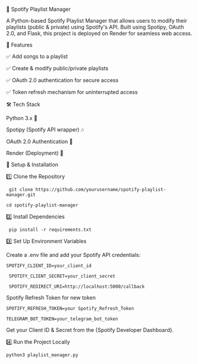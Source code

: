 🎵 Spotify Playlist Manager

A Python-based Spotify Playlist Manager that allows users to modify their playlists (public & private) using Spotify's API. Built using Spotipy, OAuth 2.0, and Flask, this project is deployed on Render for seamless web access.

🚀 Features

✅ Add songs to a playlist

✅ Create & modify public/private playlists

✅ OAuth 2.0 authentication for secure access

✅ Token refresh mechanism for uninterrupted access


🛠 Tech Stack

Python 3.x 🐍

Spotipy (Spotify API wrapper) 🎶

OAuth 2.0 Authentication 🔑

Render (Deployment) 🚀


📌 Setup & Installation

1️⃣ Clone the Repository

``` git clone https://github.com/yourusername/spotify-playlist-manager.git```

```cd spotify-playlist-manager ```

2️⃣ Install Dependencies

``` pip install -r requirements.txt```

3️⃣ Set Up Environment Variables

Create a .env file and add your Spotify API credentials:

``` SPOTIFY_CLIENT_ID=your_client_id ```

``` SPOTIFY_CLIENT_SECRET=your_client_secret```

``` SPOTIFY_REDIRECT_URI=http://localhost:5000/callback```

Spotify Refresh Token for new token

```SPOTIFY_REFRESH_TOKEN=your Spotify_Refresh_Token```

```TELEGRAM_BOT_TOKEN=your_telegram_bot_token```

Get your Client ID & Secret from the {Spotify Developer Dashboard}.


4️⃣ Run the Project Locally

```python3 playlist_manager.py```














